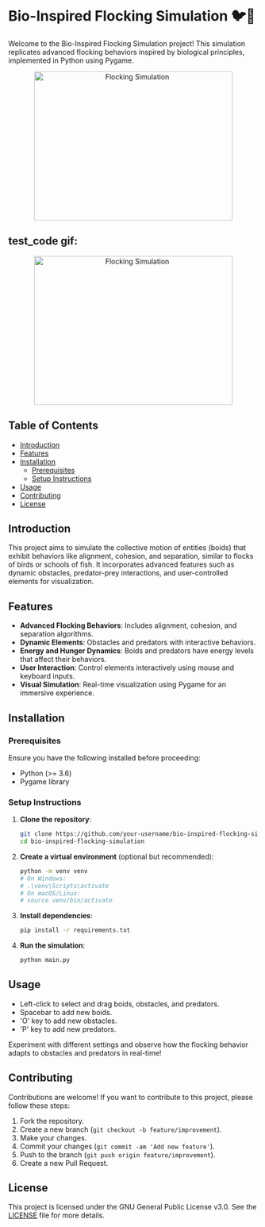

# Bio-Inspired Flocking Simulation 🐦🌟

Welcome to the Bio-Inspired Flocking Simulation project! This simulation replicates advanced flocking behaviors inspired by biological principles, implemented in Python using Pygame.

<p align="center">
<img src="https://github.com/Rishit-katiyar/Bio-inspired-Flocking-Simulation/assets/167756997/891cca96-c704-4f09-9253-99bf45c922dd" alt="Flocking Simulation" width="400" height="300">
</p>

## test_code gif:

<p align="center">
<img src="https://github.com/Rishit-katiyar/Bio-inspired-Flocking-Simulation/assets/167756997/991f6f96-b260-429e-a197-912118c3edee" alt="Flocking Simulation" width="400" height="300">
</p>

## Table of Contents

- [Introduction](#introduction)
- [Features](#features)
- [Installation](#installation)
  - [Prerequisites](#prerequisites)
  - [Setup Instructions](#setup-instructions)
- [Usage](#usage)
- [Contributing](#contributing)
- [License](#license)

## Introduction

This project aims to simulate the collective motion of entities (boids) that exhibit behaviors like alignment, cohesion, and separation, similar to flocks of birds or schools of fish. It incorporates advanced features such as dynamic obstacles, predator-prey interactions, and user-controlled elements for visualization.

## Features

- **Advanced Flocking Behaviors**: Includes alignment, cohesion, and separation algorithms.
- **Dynamic Elements**: Obstacles and predators with interactive behaviors.
- **Energy and Hunger Dynamics**: Boids and predators have energy levels that affect their behaviors.
- **User Interaction**: Control elements interactively using mouse and keyboard inputs.
- **Visual Simulation**: Real-time visualization using Pygame for an immersive experience.

## Installation

### Prerequisites

Ensure you have the following installed before proceeding:

- Python (>= 3.6)
- Pygame library

### Setup Instructions

1. **Clone the repository**:

   ```bash
   git clone https://github.com/your-username/bio-inspired-flocking-simulation.git
   cd bio-inspired-flocking-simulation
   ```

2. **Create a virtual environment** (optional but recommended):

   ```bash
   python -m venv venv
   # On Windows:
   # .\venv\Scripts\activate
   # On macOS/Linux:
   # source venv/bin/activate
   ```

3. **Install dependencies**:

   ```bash
   pip install -r requirements.txt
   ```

4. **Run the simulation**:

   ```bash
   python main.py
   ```

## Usage

- Left-click to select and drag boids, obstacles, and predators.
- Spacebar to add new boids.
- 'O' key to add new obstacles.
- 'P' key to add new predators.

Experiment with different settings and observe how the flocking behavior adapts to obstacles and predators in real-time!

## Contributing

Contributions are welcome! If you want to contribute to this project, please follow these steps:

1. Fork the repository.
2. Create a new branch (`git checkout -b feature/improvement`).
3. Make your changes.
4. Commit your changes (`git commit -am 'Add new feature'`).
5. Push to the branch (`git push origin feature/improvement`).
6. Create a new Pull Request.

## License

This project is licensed under the GNU General Public License v3.0. See the [LICENSE](LICENSE) file for more details.
